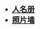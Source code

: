 <html>
    <body style="margin: 50px;">
        <ul style="font-size: 25px; font-weight: bold;">
            <li><a href="人名册.html">人名册</a></li>
            <li><a href="照片墙.html">照片墙</a></li>
        </ul>
    </body>
</html>

